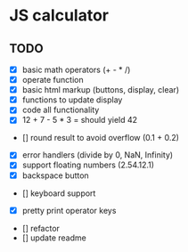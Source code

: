 # JS calculator

## TODO

- [x] basic math operators (+ - * /)
- [x] operate function
- [x] basic html markup (buttons, display, clear)
- [x] functions to update display
- [x] code all functionality
- [x] 12 + 7 - 5 * 3 = should yield 42
- [] round result to avoid overflow (0.1 + 0.2)
- [x] error handlers (divide by 0, NaN, Infinity)
- [x] support floating numbers (2.54.12.1)
- [x] backspace button
- [] keyboard support
- [x] pretty print operator keys
- [] refactor
- [] update readme
